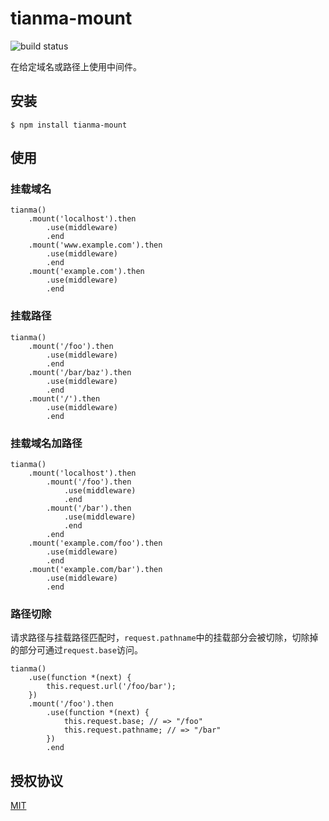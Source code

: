 # tianma-mount

![build status](https://travis-ci.org/tianmajs/tianma-mount.svg?branch=master)

在给定域名或路径上使用中间件。

## 安装

	$ npm install tianma-mount

## 使用

### 挂载域名

	tianma()
		.mount('localhost').then
			.use(middleware)
			.end
		.mount('www.example.com').then
			.use(middleware)
			.end
		.mount('example.com').then
			.use(middleware)
			.end
			
### 挂载路径

	tianma()
		.mount('/foo').then
			.use(middleware)
			.end
		.mount('/bar/baz').then
			.use(middleware)
			.end
		.mount('/').then
			.use(middleware)
			.end
			
### 挂载域名加路径

	tianma()
		.mount('localhost').then
			.mount('/foo').then
				.use(middleware)
				.end
			.mount('/bar').then
				.use(middleware)
				.end
			.end
		.mount('example.com/foo').then
			.use(middleware)
			.end
		.mount('example.com/bar').then
			.use(middleware)
			.end
			
### 路径切除

请求路径与挂载路径匹配时，`request.pathname`中的挂载部分会被切除，切除掉的部分可通过`request.base`访问。

	tianma()
		.use(function *(next) {
			this.request.url('/foo/bar');
		})
		.mount('/foo').then
			.use(function *(next) {
				this.request.base; // => "/foo"
				this.request.pathname; // => "/bar"
			})
			.end

## 授权协议

[MIT](https://github.com/tianmajs/tianmajs.github.io/blob/master/LICENSE)